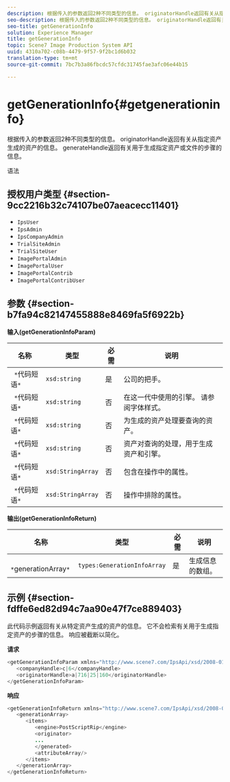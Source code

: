 ```yaml
---
description: 根据传入的参数返回2种不同类型的信息。 originatorHandle返回有关从指定资产生成的资产的信息。 generateHandle返回有关用于生成指定资产或文件的步骤的信息。
seo-description: 根据传入的参数返回2种不同类型的信息。 originatorHandle返回有关从指定资产生成的资产的信息。 generateHandle返回有关用于生成指定资产或文件的步骤的信息。
seo-title: getGenerationInfo
solution: Experience Manager
title: getGenerationInfo
topic: Scene7 Image Production System API
uuid: 4310a702-c08b-4479-9f57-9f2bc1d6b032
translation-type: tm+mt
source-git-commit: 7bc7b3a86fbcdc57cfdc31745fae3afc06e44b15

---
```



# getGenerationInfo{#getgenerationinfo}

根据传入的参数返回2种不同类型的信息。 originatorHandle返回有关从指定资产生成的资产的信息。 generateHandle返回有关用于生成指定资产或文件的步骤的信息。

语法

## 授权用户类型 {#section-9cc2216b32c74107be07aeacecc11401}

* `IpsUser`
* `IpsAdmin`
* `IpsCompanyAdmin`
* `TrialSiteAdmin`
* `TrialSiteUser`
* `ImagePortalAdmin`
* `ImagePortalUser`
* `ImagePortalContrib`
* `ImagePortalContribUser`

## 参数 {#section-b7fa94c82147455888e8469fa5f6922b}

**输入(getGenerationInfoParam)**

| 名称 | 类型 | 必需 | 说明 |
|---|---|---|---|
| ` *`代码短语`*` | `xsd:string` | 是 | 公司的把手。 |
| ` *`代码短语`*` | `xsd:string` | 否 | 在这一代中使用的引擎。 请参阅字体样式。 |
| ` *`代码短语`*` | `xsd:string` | 否 | 为生成的资产处理要查询的资产。 |
| ` *`代码短语`*` | `xsd:string` | 否 | 资产对查询的处理，用于生成资产和引擎。 |
| ` *`代码短语`*` | `xsd:StringArray` | 否 | 包含在操作中的属性。 |
| ` *`代码短语`*` | `xsd:StringArray` | 否 | 操作中排除的属性。 |

**输出(getGenerationInfoReturn)**

| 名称 | 类型 | 必需 | 说明 |
|---|---|---|---|
| ` *`generationArray`*` | `types:GenerationInfoArray` | 是 | 生成信息的数组。 |

## 示例 {#section-fdffe6ed82d94c7aa90e47f7ce889403}

此代码示例返回有关从特定资产生成的资产的信息。 它不会检索有关用于生成指定资产的步骤的信息。 响应被截断以简化。

**请求**

```java
<getGenerationInfoParam xmlns="http://www.scene7.com/IpsApi/xsd/2008-01-15">
   <companyHandle>c|6</companyHandle>
   <originatorHandle>a|716|25|160</originatorHandle>
</getGenerationInfoParam>
```

**响应**

```java
<getGenerationInfoReturn xmlns="http://www.scene7.com/IpsApi/xsd/2008-01-15">
   <generationArray>
      <items>
         <engine>PostScriptRip</engine>
         <originator>
         ...
         </generated>
         <attributeArray/>
      </items>
   </generationArray>
</getGenerationInfoReturn>
```

